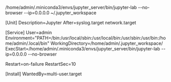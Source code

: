 /home/admin/.miniconda3/envs/jupyter_server/bin/jupyter-lab --no-browser --ip=0.0.0.0 ~/.jupyter_workspace

[Unit]
Description=Jupyter
After=syslog.target network.target

[Service]
User=admin
Environment="PATH=/bin:/usr/local/sbin:/usr/local/bin:/usr/sbin:/usr/bin:/home/admin/.local/bin"
WorkingDirectory=/home/admin/.jupyter_workspace/
ExecStart=/home/admin/.miniconda3/envs/jupyter_server/bin/jupyter-lab --ip=0.0.0.0 --no-browser

Restart=on-failure
RestartSec=10

[Install]
WantedBy=multi-user.target
